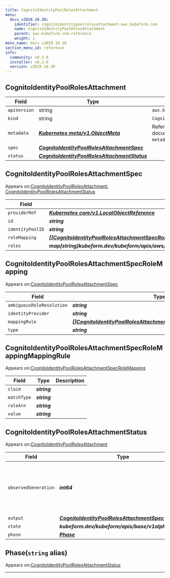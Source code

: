 ```yaml
---
title: CognitoIdentityPoolRolesAttachment
menu:
  docs_v2020.10.30:
    identifier: cognitoidentitypoolrolesattachment-aws.kubeform.com
    name: CognitoIdentityPoolRolesAttachment
    parent: aws.kubeform.com-reference
    weight: 1
menu_name: docs_v2020.10.30
section_menu_id: reference
info:
  community: v0.3.0
  installer: v0.3.0
  version: v2020.10.30
---
```


## CognitoIdentityPoolRolesAttachment
| Field | Type | Description |
| ------ | ----- | ----------- |
| `apiVersion` | string | `aws.kubeform.com/v1alpha1` |
|    `kind` | string | `CognitoIdentityPoolRolesAttachment` |
| `metadata` | ***[Kubernetes meta/v1.ObjectMeta](https://v1-18.docs.kubernetes.io/docs/reference/generated/kubernetes-api/v1.18/#objectmeta-v1-meta)***|Refer to the Kubernetes API documentation for the fields of the `metadata` field.|
| `spec` | ***[CognitoIdentityPoolRolesAttachmentSpec](#cognitoidentitypoolrolesattachmentspec)***||
| `status` | ***[CognitoIdentityPoolRolesAttachmentStatus](#cognitoidentitypoolrolesattachmentstatus)***||
## CognitoIdentityPoolRolesAttachmentSpec

Appears on:[CognitoIdentityPoolRolesAttachment](#cognitoidentitypoolrolesattachment), [CognitoIdentityPoolRolesAttachmentStatus](#cognitoidentitypoolrolesattachmentstatus)

| Field | Type | Description |
| ------ | ----- | ----------- |
| `providerRef` | ***[Kubernetes core/v1.LocalObjectReference](https://v1-18.docs.kubernetes.io/docs/reference/generated/kubernetes-api/v1.18/#localobjectreference-v1-core)***||
| `id` | ***string***||
| `identityPoolID` | ***string***||
| `roleMapping` | ***[[]CognitoIdentityPoolRolesAttachmentSpecRoleMapping](#cognitoidentitypoolrolesattachmentspecrolemapping)***| ***(Optional)*** |
| `roles` | ***map[string]kubeform.dev/kubeform/apis/aws/v1alpha1.CognitoIdentityPoolRolesAttachmentSpecRoles***||
## CognitoIdentityPoolRolesAttachmentSpecRoleMapping

Appears on:[CognitoIdentityPoolRolesAttachmentSpec](#cognitoidentitypoolrolesattachmentspec)

| Field | Type | Description |
| ------ | ----- | ----------- |
| `ambiguousRoleResolution` | ***string***| ***(Optional)*** |
| `identityProvider` | ***string***||
| `mappingRule` | ***[[]CognitoIdentityPoolRolesAttachmentSpecRoleMappingMappingRule](#cognitoidentitypoolrolesattachmentspecrolemappingmappingrule)***| ***(Optional)*** |
| `type` | ***string***||
## CognitoIdentityPoolRolesAttachmentSpecRoleMappingMappingRule

Appears on:[CognitoIdentityPoolRolesAttachmentSpecRoleMapping](#cognitoidentitypoolrolesattachmentspecrolemapping)

| Field | Type | Description |
| ------ | ----- | ----------- |
| `claim` | ***string***||
| `matchType` | ***string***||
| `roleArn` | ***string***||
| `value` | ***string***||
## CognitoIdentityPoolRolesAttachmentStatus

Appears on:[CognitoIdentityPoolRolesAttachment](#cognitoidentitypoolrolesattachment)

| Field | Type | Description |
| ------ | ----- | ----------- |
| `observedGeneration` | ***int64***| ***(Optional)*** Resource generation, which is updated on mutation by the API Server.|
| `output` | ***[CognitoIdentityPoolRolesAttachmentSpec](#cognitoidentitypoolrolesattachmentspec)***| ***(Optional)*** |
| `state` | ***kubeform.dev/kubeform/apis/base/v1alpha1.State***| ***(Optional)*** |
| `phase` | ***[Phase](#phase)***| ***(Optional)*** |
## Phase(`string` alias)

Appears on:[CognitoIdentityPoolRolesAttachmentStatus](#cognitoidentitypoolrolesattachmentstatus)

---
